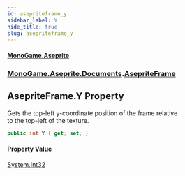 ```yaml
---
id: asepriteframe_y
sidebar_label: Y
hide_title: true
slug: asepriteframe_y
---
```

#### [MonoGame.Aseprite](index 'index')
### [MonoGame.Aseprite.Documents](monogame_aseprite_documents 'MonoGame.Aseprite.Documents').[AsepriteFrame](asepriteframe 'MonoGame.Aseprite.Documents.AsepriteFrame')
## AsepriteFrame.Y Property
Gets the top-left y-coordinate position of the frame relative  
to the top-left of the texture.  
```csharp
public int Y { get; set; }
```
#### Property Value
[System.Int32](https://docs.microsoft.com/en-us/dotnet/api/System.Int32 'System.Int32')  
